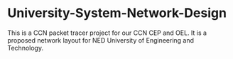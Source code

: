 # University-System-Network-Design

This is a CCN packet tracer project for our CCN CEP and OEL. It is a proposed network layout for NED University of Engineering and Technology. 
